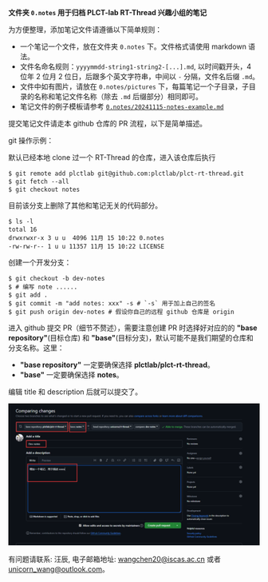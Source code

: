 **文件夹 `0.notes` 用于归档 PLCT-lab RT-Thread 兴趣小组的笔记**

为方便整理，添加笔记文件请遵循以下简单规则：

- 一个笔记一个文件，放在文件夹 `0.notes` 下。文件格式请使用 markdown 语法。
- 文件名命名规则：`yyyymmdd-string1-string2-[...].md`, 以时间戳开头，4 位年 2 位月 2 位日，后跟多个英文字符串，中间以 `-` 分隔，文件名后缀 `.md`。
- 文件中如有图片，请放在 `0.notes/pictures` 下，每篇笔记一个子目录，子目录的名称和笔记文件名称（除去 `.md` 后缀部分）相同即可。
- 笔记文件的例子模板请参考 [`0.notes/20241115-notes-example.md`](./20241115-notes-example.md)

提交笔记文件请走本 github 仓库的 PR 流程，以下是简单描述。

git 操作示例：

默认已经本地 clone 过一个 RT-Thread 的仓库，进入该仓库后执行

```shell
$ git remote add plctlab git@github.com:plctlab/plct-rt-thread.git
$ git fetch --all
$ git checkout notes
```

目前该分支上删除了其他和笔记无关的代码部分。

```shell
$ ls -l
total 16
drwxrwxr-x 3 u u  4096 11月 15 10:22 0.notes
-rw-rw-r-- 1 u u 11357 11月 15 10:22 LICENSE
```

创建一个开发分支：
```shell
$ git checkout -b dev-notes
$ # 编写 note ......
$ git add .
$ git commit -m "add notes: xxx" -s # `-s` 用于加上自己的签名
$ git push origin dev-notes # 假设你自己的远程 github 仓库是 origin
```

进入 github 提交 PR（细节不赘述），需要注意创建 PR 时选择好对应的的 **"base repository"**(目标仓库) 和 **"base"**(目标分支)，默认可能不是我们期望的仓库和分支名称。这里：

- **"base repository"** 一定要确保选择 **plctlab/plct-rt-thread**。
- **"base"** 一定要确保选择 **notes**。

编辑 title 和 description 后就可以提交了。


![](./pictures/readme/how-to-pr.png)

有问题请联系: 汪辰, 电子邮箱地址: <wangchen20@iscas.ac.cn> 或者 <unicorn_wang@outlook.com>。